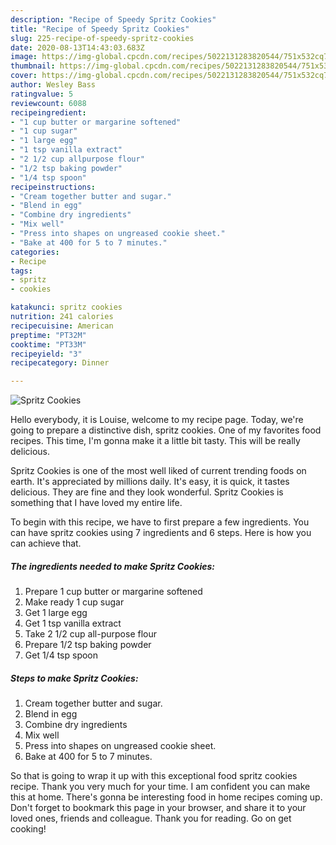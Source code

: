 ```yaml
---
description: "Recipe of Speedy Spritz Cookies"
title: "Recipe of Speedy Spritz Cookies"
slug: 225-recipe-of-speedy-spritz-cookies
date: 2020-08-13T14:43:03.683Z
image: https://img-global.cpcdn.com/recipes/5022131283820544/751x532cq70/spritz-cookies-recipe-main-photo.jpg
thumbnail: https://img-global.cpcdn.com/recipes/5022131283820544/751x532cq70/spritz-cookies-recipe-main-photo.jpg
cover: https://img-global.cpcdn.com/recipes/5022131283820544/751x532cq70/spritz-cookies-recipe-main-photo.jpg
author: Wesley Bass
ratingvalue: 5
reviewcount: 6088
recipeingredient:
- "1 cup butter or margarine softened"
- "1 cup sugar"
- "1 large egg"
- "1 tsp vanilla extract"
- "2 1/2 cup allpurpose flour"
- "1/2 tsp baking powder"
- "1/4 tsp spoon"
recipeinstructions:
- "Cream together butter and sugar."
- "Blend in egg"
- "Combine dry ingredients"
- "Mix well"
- "Press into shapes on ungreased cookie sheet."
- "Bake at 400 for 5 to 7 minutes."
categories:
- Recipe
tags:
- spritz
- cookies

katakunci: spritz cookies 
nutrition: 241 calories
recipecuisine: American
preptime: "PT32M"
cooktime: "PT33M"
recipeyield: "3"
recipecategory: Dinner

---
```



![Spritz Cookies](https://img-global.cpcdn.com/recipes/5022131283820544/751x532cq70/spritz-cookies-recipe-main-photo.jpg)

Hello everybody, it is Louise, welcome to my recipe page. Today, we're going to prepare a distinctive dish, spritz cookies. One of my favorites food recipes. This time, I'm gonna make it a little bit tasty. This will be really delicious.



Spritz Cookies is one of the most well liked of current trending foods on earth. It's appreciated by millions daily. It's easy, it is quick, it tastes delicious. They are fine and they look wonderful. Spritz Cookies is something that I have loved my entire life.


To begin with this recipe, we have to first prepare a few ingredients. You can have spritz cookies using 7 ingredients and 6 steps. Here is how you can achieve that.

<!--inarticleads1-->

##### The ingredients needed to make Spritz Cookies:

1. Prepare 1 cup butter or margarine softened
1. Make ready 1 cup sugar
1. Get 1 large egg
1. Get 1 tsp vanilla extract
1. Take 2 1/2 cup all-purpose flour
1. Prepare 1/2 tsp baking powder
1. Get 1/4 tsp spoon




<!--inarticleads2-->

##### Steps to make Spritz Cookies:

1. Cream together butter and sugar.
1. Blend in egg
1. Combine dry ingredients
1. Mix well
1. Press into shapes on ungreased cookie sheet.
1. Bake at 400 for 5 to 7 minutes.




So that is going to wrap it up with this exceptional food spritz cookies recipe. Thank you very much for your time. I am confident you can make this at home. There's gonna be interesting food in home recipes coming up. Don't forget to bookmark this page in your browser, and share it to your loved ones, friends and colleague. Thank you for reading. Go on get cooking!
